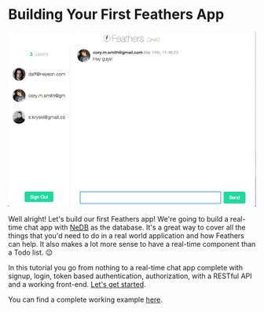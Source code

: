 # Building Your First Feathers App

![Chat app screenshot](./assets/chat.gif)

Well alright! Let's build our first Feathers app! We're going to build a real-time chat app with [NeDB](https://github.com/louischatriot/nedb) as the database. It's a great way to cover all the things that you'd need to do in a real world application and how Feathers can help. It also makes a lot more sense to have a real-time component than a Todo list. 😉

In this tutorial you go from nothing to a real-time chat app complete with signup, login, token based authentication, authorization, with a RESTful API and a working front-end. [Let's get started](./setting-up.md).

You can find a complete working example [here](https://github.com/feathersjs/feathers-chat).
